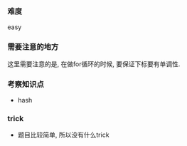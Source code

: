 ### 难度
easy

### 需要注意的地方
这里需要注意的是, 在做for循环的时候, 要保证下标要有单调性.

### 考察知识点
- hash

### trick
- 题目比较简单, 所以没有什么trick

